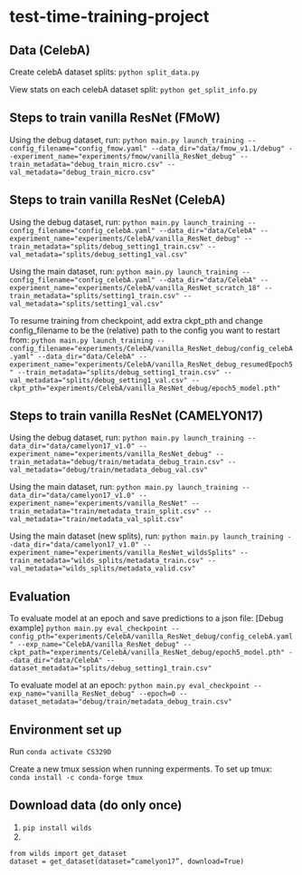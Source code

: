 # test-time-training-project

## Data (CelebA)
Create celebA dataset splits:
```python split_data.py```

View stats on each celebA dataset split:
```python get_split_info.py```

## Steps to train vanilla ResNet (FMoW)
Using the debug dataset, run:
```python main.py launch_training --config_filename="config_fmow.yaml" --data_dir="data/fmow_v1.1/debug" --experiment_name="experiments/fmow/vanilla_ResNet_debug" --train_metadata="debug_train_micro.csv" --val_metadata="debug_train_micro.csv"```

## Steps to train vanilla ResNet (CelebA)
Using the debug dataset, run:
```python main.py launch_training --config_filename="config_celebA.yaml" --data_dir="data/CelebA" --experiment_name="experiments/CelebA/vanilla_ResNet_debug" --train_metadata="splits/debug_setting1_train.csv" --val_metadata="splits/debug_setting1_val.csv"```

Using the main dataset, run:
```python main.py launch_training --config_filename="config_celebA.yaml" --data_dir="data/CelebA" --experiment_name="experiments/CelebA/vanilla_ResNet_scratch_18" --train_metadata="splits/setting1_train.csv" --val_metadata="splits/setting1_val.csv"```

To resume training from checkpoint, add extra ckpt_pth and change config_filename to be the (relative) path to the config you want to restart from:
```python main.py launch_training --config_filename="experiments/CelebA/vanilla_ResNet_debug/config_celebA.yaml" --data_dir="data/CelebA" --experiment_name="experiments/CelebA/vanilla_ResNet_debug_resumedEpoch5" --train_metadata="splits/debug_setting1_train.csv" --val_metadata="splits/debug_setting1_val.csv" --ckpt_pth="experiments/CelebA/vanilla_ResNet_debug/epoch5_model.pth"```

## Steps to train vanilla ResNet (CAMELYON17)
Using the debug dataset, run:
```python main.py launch_training --data_dir="data/camelyon17_v1.0" --experiment_name="experiments/vanilla_ResNet_debug" --train_metadata="debug/train/metadata_debug_train.csv" --val_metadata="debug/train/metadata_debug_val.csv"```

Using the main dataset, run:
```python main.py launch_training --data_dir="data/camelyon17_v1.0" --experiment_name="experiments/vanilla_ResNet" --train_metadata="train/metadata_train_split.csv" --val_metadata="train/metadata_val_split.csv"```

Using the main dataset (new splits), run:
```python main.py launch_training --data_dir="data/camelyon17_v1.0" --experiment_name="experiments/vanilla_ResNet_wildsSplits" --train_metadata="wilds_splits/metadata_train.csv" --val_metadata="wilds_splits/metadata_valid.csv"```

## Evaluation
To evaluate model at an epoch and save predictions to a json file:
[Debug example]
```python main.py eval_checkpoint --config_pth="experiments/CelebA/vanilla_ResNet_debug/config_celebA.yaml" --exp_name="CelebA/vanilla_ResNet_debug" --ckpt_path="experiments/CelebA/vanilla_ResNet_debug/epoch5_model.pth" --data_dir="data/CelebA" --dataset_metadata="splits/debug_setting1_train.csv"```

To evaluate model at an epoch:
```python main.py eval_checkpoint --exp_name="vanilla_ResNet_debug" --epoch=0 --dataset_metadata="debug/train/metadata_debug_train.csv"```

## Environment set up
Run `conda activate CS329D`

Create a new tmux session when running experments. 
To set up tmux:
`conda install -c conda-forge tmux`

## Download data (do only once)
1. `pip install wilds`
2. 
```
from wilds import get_dataset
dataset = get_dataset(dataset=“camelyon17”, download=True)
```
